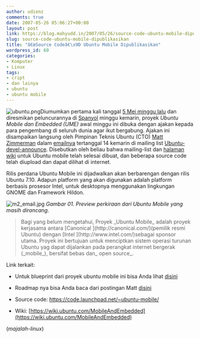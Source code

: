```yaml
---
author: udienz
comments: true
date: 2007-05-26 05:06:27+00:00
layout: post
link: https://blog.mahyudd.in/2007/05/26/source-code-ubuntu-mobile-dipublikasikan.html
slug: source-code-ubuntu-mobile-dipublikasikan
title: "â€œSource Codeâ€\x9D Ubuntu Mobile Dipublikasikan"
wordpress_id: 60
categories:
- Komputer
- Linux
tags:
- cript
- dan lainya
- ubuntu
- ubuntu mobile
---
```


![ubuntu.png](http://majalah-linux.baliwae.com/wp-content/uploads/2007/05/ubuntu.png)Diumumkan pertama kali tanggal [5 Mei minggu lalu](https://lists.ubuntu.com/archives/ubuntu-devel-announce/2007-May/000289.html%29)  dan diresmikan peluncurannya di [Spanyol](https://wiki.ubuntu.com/UDS-Sevilla) minggu kemarin, proyek _Ubuntu Mobile dan Embedded (UME)_ awal minggu ini dibuka dengan ajakan kepada para pengembang di seluruh dunia agar ikut bergabung. Ajakan ini disampaikan langsung oleh Pimpinan Teknis Ubuntu (CTO) [Matt Zimmerman](https://launchpad.net/%7Emdz) dalam [emailnya](https://lists.ubuntu.com/archives/ubuntu-devel-announce/2007-May/000292.html) tertanggal 14 kemarin di mailing list [Ubuntu-devel-announce](https://lists.ubuntu.com/archives/ubuntu-devel-announce). Disebutkan oleh beliau bahwa mailing-list dan [halaman wiki](https://wiki.ubuntu.com/MobileAndEmbedded) untuk Ubuntu mobile telah selesai dibuat, dan beberapa source code telah diupload dan dapat dilihat di internet.

Rilis perdana Ubuntu Mobile ini dijadwalkan akan berbarengan dengan rilis Ubuntu 7.10. Adapun platform yang akan digunakan adalah platform berbasis prosesor Intel, untuk desktopnya menggunakan lingkungan GNOME dan Framework Hildon.



![m2_email.jpg](http://majalah-linux.baliwae.com/wp-content/uploads/2007/05/m2_email.jpg)
_Gambar 01.
Preview perkiraan dari Ubuntu Mobile yang masih dirancang._


<blockquote>Bagi yang belum mengetahui, Proyek _Ubuntu Mobile_ adalah proyek kerjasama antara [Canonical ](http://canonical.com/)(pemilik resmi Ubuntu) dengan [Intel ](http://www.intel.com/)sebagai sponsor utama. Proyek ini bertujuan untuk menciptkan sistem operasi turunan Ubuntu yag dapat dijalankan pada perangkat internet bergerak (_mobile_), bersifat bebas dan_ open source_.</blockquote>


Link terkait:



	
  * Untuk blueprint dari proyek ubuntu mobile ini bisa Anda lihat [disini ](https://blueprints.launchpad.net/%7Eubuntu-mobile)

	
  * Roadmap nya bisa Anda baca dari postingan Matt [disini](https://lists.ubuntu.com/archives/ubuntu-mobile/2007-May/000004.html)

	
  * Source code: [https://code.launchpad.net/~ubuntu-mobile/ ](https://code.launchpad.net/%7Eubuntu-mobile/)

	
  * Wiki: [https://wiki.ubuntu.com/MobileAndEmbedded](https://wiki.ubuntu.com/MobileAndEmbedded)


(_majalah-linux_)
